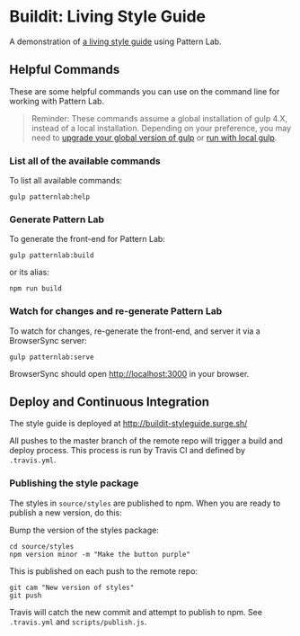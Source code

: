 # Buildit: Living Style Guide

A demonstration of [a living style guide](http://buildit-styleguide.surge.sh/) using Pattern Lab.

## Helpful Commands

These are some helpful commands you can use on the command line for working with Pattern Lab.

> Reminder: These commands assume a global installation of gulp 4.X, instead of a local installation. Depending on your preference, you may need to [upgrade your global version of gulp](https://github.com/pattern-lab/edition-node-gulp/wiki/Updating-to-Gulp-4) or [run with local gulp](https://github.com/pattern-lab/patternlab-node/wiki/Running-with-Local-Gulp-Instead-of-Global-Gulp).

### List all of the available commands

To list all available commands:
```
gulp patternlab:help
```

### Generate Pattern Lab

To generate the front-end for Pattern Lab:

```
gulp patternlab:build
```

or its alias:
```
npm run build
```

### Watch for changes and re-generate Pattern Lab

To watch for changes, re-generate the front-end, and server it via a BrowserSync server:

```
gulp patternlab:serve
```

BrowserSync should open [http://localhost:3000](http://localhost:3000) in your browser.

## Deploy and Continuous Integration
The style guide is deployed at http://buildit-styleguide.surge.sh/

All pushes to the master branch of the remote repo will trigger a build and deploy process. This process is run by Travis CI and defined by `.travis.yml`.

### Publishing the style package
The styles in `source/styles` are published to npm. When you are ready to publish a new version, do this:

Bump the version of the styles package:
```
cd source/styles
npm version minor -m "Make the button purple"
```

This is published on each push to the remote repo:
```
git cam "New version of styles"
git push
```

Travis will catch the new commit and attempt to publish to npm. See `.travis.yml` and `scripts/publish.js`.
